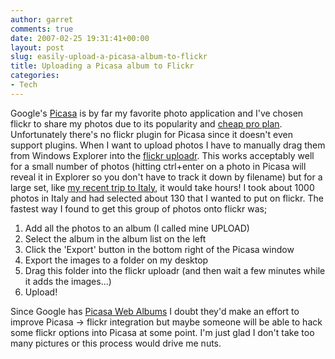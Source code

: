 ```yaml
---
author: garret
comments: true
date: 2007-02-25 19:31:41+00:00
layout: post
slug: easily-upload-a-picasa-album-to-flickr
title: Uploading a Picasa album to Flickr
categories:
- Tech
---
```


Google's [Picasa](http://picasa.google.com/) is by far my favorite photo application and I've chosen flickr to share my photos due to its popularity and [cheap pro plan](http://www.flickr.com/upgrade/). Unfortunately there's no flickr plugin for Picasa since it doesn't even support plugins. When I want to upload photos I have to manually drag them from Windows Explorer into the [flickr uploadr](http://flickr.com/tools/). This works acceptably well for a small number of photos (hitting ctrl+enter on a photo in Picasa will reveal it in Explorer so you don't have to track it down by filename) but for a large set, like [my recent trip to Italy](http://flickr.com/photos/powdahound/sets/72157594544816554/), it would take hours! I took about 1000 photos in Italy and had selected about 130 that I wanted to put on flickr. The fastest way I found to get this group of photos onto flickr was;

  1. Add all the photos to an album (I called mine UPLOAD)
  2. Select the album in the album list on the left
  3. Click the 'Export' button in the bottom right of the Picasa window
  4. Export the images to a folder on my desktop
  5. Drag this folder into the flickr uploadr (and then wait a few minutes while it adds the images...)
  6. Upload!

Since Google has [Picasa Web Albums](http://picasaweb.google.com/home) I doubt they'd make an effort to improve Picasa -> flickr integration but maybe someone will be able to hack some flickr options into Picasa at some point. I'm just glad I don't take too many pictures or this process would drive me nuts.
